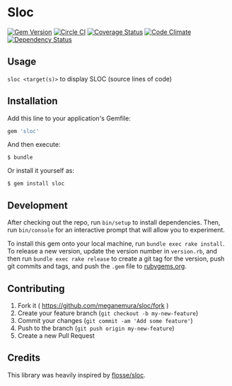 # Sloc
[![Gem Version](https://badge.fury.io/rb/sloc.svg)](http://badge.fury.io/rb/sloc)
[![Circle CI](https://img.shields.io/circleci/project/meganemura/sloc/master.svg)](https://circleci.com/gh/meganemura/sloc)
[![Coverage Status](https://coveralls.io/repos/meganemura/sloc/badge.svg)](https://coveralls.io/r/meganemura/sloc)
[![Code Climate](https://codeclimate.com/github/meganemura/sloc/badges/gpa.svg)](https://codeclimate.com/github/meganemura/sloc)
[![Dependency Status](https://gemnasium.com/meganemura/sloc.svg)](https://gemnasium.com/meganemura/sloc)

## Usage

`sloc <target(s)>` to display SLOC (source lines of code)

## Installation

Add this line to your application's Gemfile:

```ruby
gem 'sloc'
```

And then execute:

    $ bundle

Or install it yourself as:

    $ gem install sloc

## Development

After checking out the repo, run `bin/setup` to install dependencies. Then, run `bin/console` for an interactive prompt that will allow you to experiment.

To install this gem onto your local machine, run `bundle exec rake install`. To release a new version, update the version number in `version.rb`, and then run `bundle exec rake release` to create a git tag for the version, push git commits and tags, and push the `.gem` file to [rubygems.org](https://rubygems.org).

## Contributing

1. Fork it ( https://github.com/meganemura/sloc/fork )
2. Create your feature branch (`git checkout -b my-new-feature`)
3. Commit your changes (`git commit -am 'Add some feature'`)
4. Push to the branch (`git push origin my-new-feature`)
5. Create a new Pull Request

## Credits

This library was heavily inspired by [flosse/sloc](https://github.com/flosse/sloc).
